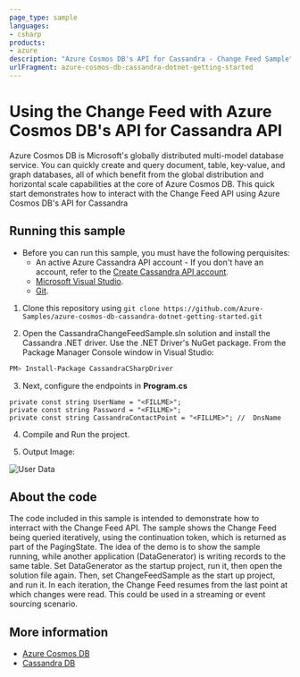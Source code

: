 ```yaml
---
page_type: sample
languages:
- csharp
products:
- azure
description: "Azure Cosmos DB's API for Cassandra - Change Feed Sample"
urlFragment: azure-cosmos-db-cassandra-dotnet-getting-started
---
```


# Using the Change Feed with Azure Cosmos DB's API for Cassandra API
Azure Cosmos DB is Microsoft's globally distributed multi-model database service. You can quickly create and query document, table, key-value, and graph databases, all of which benefit from the global distribution and horizontal scale capabilities at the core of Azure Cosmos DB. 
This quick start demonstrates how to interact with the Change Feed API using Azure Cosmos DB's API for Cassandra

## Running this sample
* Before you can run this sample, you must have the following perquisites:
	* An active Azure Cassandra API account - If you don't have an account, refer to the [Create Cassandra API account](https://docs.microsoft.com/en-us/azure/cosmos-db/create-cassandra-dotnet). 
	* [Microsoft Visual Studio](https://www.visualstudio.com).
	* [Git](http://git-scm.com/).

1. Clone this repository using `git clone https://github.com/Azure-Samples/azure-cosmos-db-cassandra-dotnet-getting-started.git`

2. Open the CassandraChangeFeedSample.sln solution and install the Cassandra .NET driver. Use the .NET Driver's NuGet package. From the Package Manager Console window in Visual Studio:

```bash
PM> Install-Package CassandraCSharpDriver
```

3. Next, configure the endpoints in **Program.cs**

```
private const string UserName = "<FILLME>"; 
private const string Password = "<FILLME>";
private const string CassandraContactPoint = "<FILLME>"; //  DnsName
```
4. Compile and Run the project.

5. Output Image: 

![User Data](/img.PNG?raw=true "user data")

## About the code
The code included in this sample is intended to demonstrate how to interract with the Change Feed API. The sample shows the Change Feed being queried iteratively, using the continuation token, which is returned as part of the PagingState. The idea of the demo is to show the sample running, while another application (DataGenerator) is writing records to the same table. Set DataGenerator as the startup project, run it, then open the solution file again. Then, set ChangeFeedSample as the start up project, and run it. In each iteration, the Change Feed resumes from the last point at which changes were read. This could be used in a streaming or event sourcing scenario.

## More information

- [Azure Cosmos DB](https://docs.microsoft.com/azure/cosmos-db/introduction)
- [Cassandra DB](http://cassandra.apache.org/)
